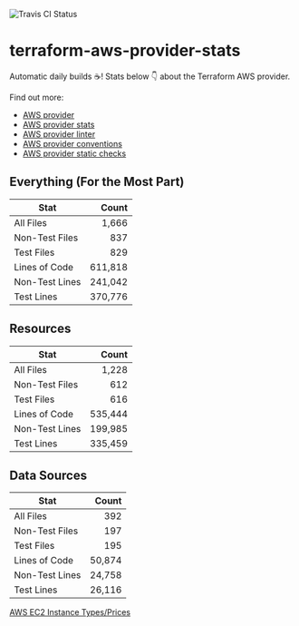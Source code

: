 ![Travis CI Status](https://travis-ci.org/YakDriver/terraform-aws-provider-stats.svg?branch=main)
# terraform-aws-provider-stats

Automatic daily builds :coffee:! Stats below :point_down: about the Terraform AWS provider.

Find out more:
* [AWS provider](https://github.com/terraform-providers/terraform-provider-aws)
* [AWS provider stats](https://github.com/YakDriver/terraform-aws-provider-stats)
* [AWS provider linter](https://github.com/terraform-providers/terraform-provider-aws/tree/master/awsproviderlint)
* [AWS provider conventions](https://github.com/YakDriver/terraform-aws-conventions)
* [AWS provider static checks](https://github.com/YakDriver/terraform-aws-provider-static-checks)



## Everything (For the Most Part)

|  Stat  |  Count  |
| ------------- | -------------: |
|  All Files  |  1,666  |
|  Non-Test Files  |  837  |
|  Test Files  |  829  |
|  Lines of Code  |  611,818  |
|  Non-Test Lines  |  241,042  |
|  Test Lines  |  370,776  |



## Resources

|  Stat  |  Count  |
| ------------- | -------------: |
|  All Files  |  1,228  |
|  Non-Test Files  |  612  |
|  Test Files  |  616  |
|  Lines of Code  |  535,444  |
|  Non-Test Lines  |  199,985  |
|  Test Lines  |  335,459  |



## Data Sources

|  Stat  |  Count  |
| ------------- | -------------: |
|  All Files  |  392  |
|  Non-Test Files  |  197  |
|  Test Files  |  195  |
|  Lines of Code  |  50,874  |
|  Non-Test Lines  |  24,758  |
|  Test Lines  |  26,116  |




[AWS EC2 Instance Types/Prices](https://github.com/YakDriver/aws-ec2-instance-types)

